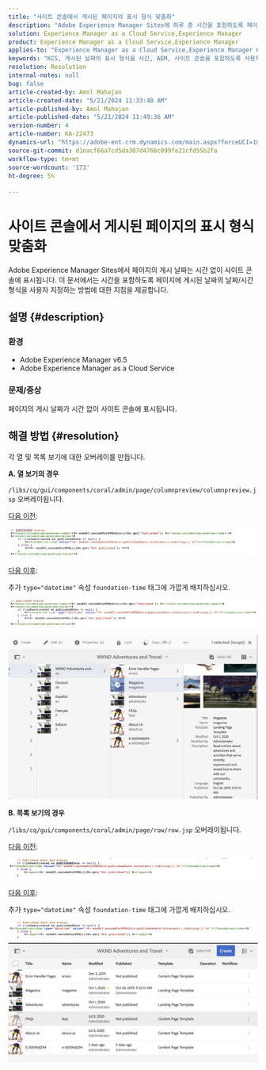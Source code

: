 ```yaml
---
title: "사이트 콘솔에서 게시된 페이지의 표시 형식 맞춤화"
description: "Adobe Experience Manager Sites에 하루 중 시간을 포함하도록 페이지가 게시된 날짜의 날짜/시간 형식을 사용자 지정하는 방법을 알아봅니다."
solution: Experience Manager as a Cloud Service,Experience Manager
product: Experience Manager as a Cloud Service,Experience Manager
applies-to: "Experience Manager as a Cloud Service,Experience Manager 6.5"
keywords: "KCS, 게시된 날짜의 표시 형식을 시간, AEM, 사이트 콘솔을 포함하도록 사용자 정의"
resolution: Resolution
internal-notes: null
bug: false
article-created-by: Amol Mahajan
article-created-date: "5/21/2024 11:33:40 AM"
article-published-by: Amol Mahajan
article-published-date: "5/21/2024 11:49:36 AM"
version-number: 4
article-number: KA-22473
dynamics-url: "https://adobe-ent.crm.dynamics.com/main.aspx?forceUCI=1&pagetype=entityrecord&etn=knowledgearticle&id=2d1d48f2-6517-ef11-9f8a-6045bd006c82"
source-git-commit: d1eacf66a7cd5da307d4766c099fe21cfd55b2fa
workflow-type: tm+mt
source-wordcount: '173'
ht-degree: 5%

---
```


# 사이트 콘솔에서 게시된 페이지의 표시 형식 맞춤화


Adobe Experience Manager Sites에서 페이지의 게시 날짜는 시간 없이 사이트 콘솔에 표시됩니다. 이 문서에서는 시간을 포함하도록 페이지에 게시된 날짜의 날짜/시간 형식을 사용자 지정하는 방법에 대한 지침을 제공합니다.

## 설명 {#description}


### 환경

- Adobe Experience Manager v6.5
- Adobe Experience Manager as a Cloud Service


### 문제/증상

페이지의 게시 날짜가 시간 없이 사이트 콘솔에 표시됩니다.


## 해결 방법 {#resolution}


각 열 및 목록 보기에 대한 오버레이를 만듭니다.

<b>A. 열 보기의 경우</b>

`/libs/cq/gui/components/coral/admin/page/columnpreview/columnpreview.jsp` 오버레이됩니다.

<u>다음 이전</u>:

![](assets/76d8eda9-2625-ee11-9cbe-6045bd006a22.png)

<u>다음 이후</u>:

추가 `type="datetime"` 속성 `foundation-time` 태그에 가깝게 배치하십시오.

![](assets/bc3fccb7-2625-ee11-9cbe-6045bd006a22.png)

![](assets/4b4c42f9-2625-ee11-9cbe-6045bd006a22.png)

<b>B. 목록 보기의 경우</b>

`/libs/cq/gui/components/coral/admin/page/row/row.jsp` 오버레이됩니다.

<u>다음 이전</u>:

![](assets/b4d354c8-2625-ee11-9cbe-6045bd006a22.png)

<u>다음 이후</u>:

추가 `type="datetime"` 속성 `foundation-time` 태그에 가깝게 배치하십시오.

![](assets/82f75cd6-2625-ee11-9cbe-6045bd006a22.png)
![](assets/807c0517-2725-ee11-9cbe-6045bd006a22.png)
